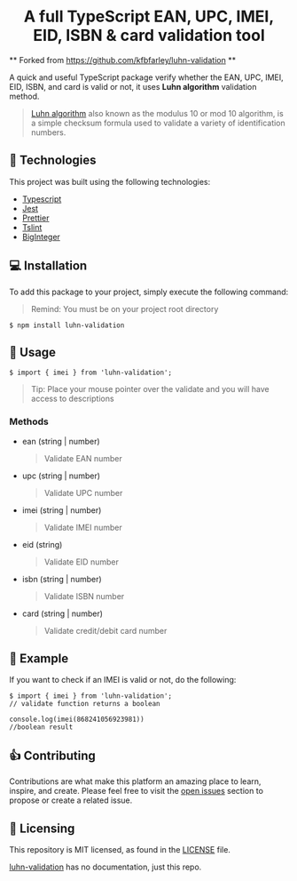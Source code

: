 <h1 align="center">
      <br>A full TypeScript EAN, UPC, IMEI, EID, ISBN & card validation tool<br/>
</h1>

** Forked from https://github.com/kfbfarley/luhn-validation **

A quick and useful TypeScript package verify whether the EAN, UPC, IMEI, EID, ISBN, and card is valid or not, it uses <b>Luhn algorithm</b> validation method.

> [Luhn algorithm](https://www.geeksforgeeks.org/luhn-algorithm/) also known as the modulus 10 or mod 10 algorithm, is a simple checksum formula used to validate a variety of identification numbers.

## 🚀 Technologies

This project was built using the following technologies:

- [Typescript](https://www.typescriptlang.org/)
- [Jest](https://jestjs.io/)
- [Prettier](https://prettier.io/)
- [Tslint](https://palantir.github.io/tslint/)
- [BigInteger](https://github.com/peterolson/BigInteger.js)

## 💻 Installation

To add this package to your project, simply execute the following command:

> Remind: You must be on your project root directory

```
$ npm install luhn-validation
```

## 🔎 Usage

```
$ import { imei } from 'luhn-validation';
```

> Tip: Place your mouse pointer over the validate and you will have access to descriptions

### Methods

- ean (string | number)
  > Validate EAN number
- upc (string | number)
  > Validate UPC number
- imei (string | number)
  > Validate IMEI number
- eid (string)
  > Validate EID number
- isbn (string | number)
  > Validate ISBN number
- card (string | number)
  > Validate credit/debit card number

## 📏 Example

If you want to check if an IMEI is valid or not, do the following:

```
$ import { imei } from 'luhn-validation';
// validate function returns a boolean

console.log(imei(868241056923981))
//boolean result
```

## 👍 Contributing

Contributions are what make this platform an amazing place to learn, inspire, and create. Please feel free to visit the [open issues](https://github.com/kfbfarley/luhn-validation/issues) section to propose or create a related issue.

## 📄 Licensing

This repository is MIT licensed, as found in the [LICENSE][l] file.

[luhn-validation](https://github.com/kfbfarley/luhn-validation) has no documentation, just this repo.

[l]: https://github.com/kfbfarley/luhn-validation/blob/master/LICENSE
